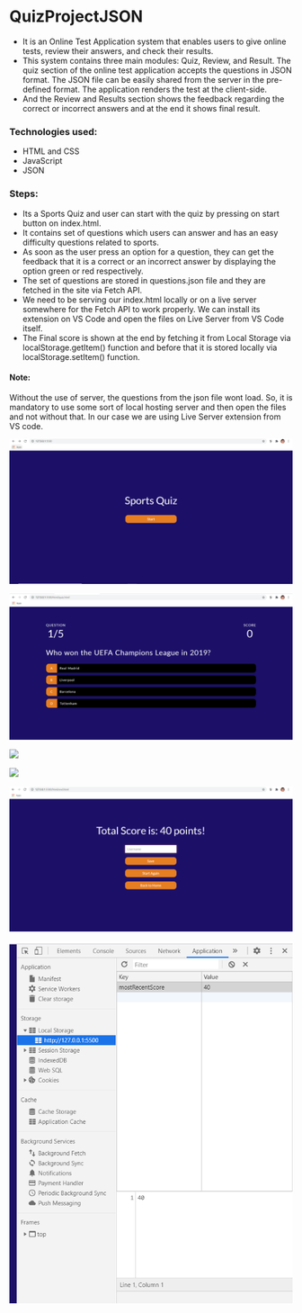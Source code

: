 # QuizProjectJSON
* It is an Online Test Application system that enables users to give online tests, review their answers, and check their results.
* This system contains three main modules: Quiz, Review, and Result. The quiz section of the online test application accepts the questions in JSON format. The JSON file can be easily shared from the server in the pre-defined format. The application renders the test at the client-side.
* And the Review and Results section shows the feedback regarding the correct or incorrect answers and at the end it shows final result.

### Technologies used:
* HTML and CSS
* JavaScript
* JSON

### Steps:
* Its a Sports Quiz and user can start with the quiz by pressing on start button on index.html.
* It contains set of questions which users can answer and has an easy difficulty questions related to sports.
* As soon as the user press an option for a question, they can get the feedback that it is a correct or an incorrect answer by displaying the option green or red respectively.
* The set of questions are stored in questions.json file and they are fetched in the site via Fetch API.
* We need to be serving our index.html locally or on a live server somewhere for the Fetch API to work properly. We can install its extension on VS Code and open the files on Live Server from VS Code itself.
* The Final score is shown at the end by fetching it from Local Storage via localStorage.getItem() function and before that it is stored locally via localStorage.setItem() function.

#### Note: 
Without the use of server, the questions from the json file wont load. So, it is mandatory to use some sort of local hosting server and then open the files and not without that. In our case we are using Live Server extension from VS code.

<kbd>![](images/1.PNG)</kbd>

<kbd>![](images/2.PNG)</kbd>

<kbd>![](images/3.PNG)</kbd>

<kbd>![](images/4.PNG)</kbd>

<kbd>![](images/5.PNG)</kbd>

<kbd>![](images/6.PNG)</kbd>


